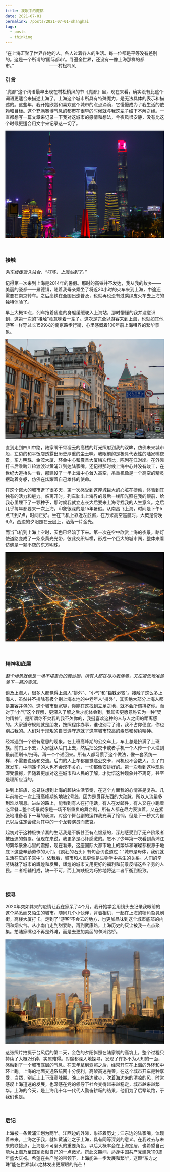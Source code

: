 ```yaml
---
title: 我眼中的魔都
date: 2021-07-01
permalink: /posts/2021-07-01-shanghai
tags:
  - posts
  - thinking
---
```


“在上海汇聚了世界各地的人。各人过着各人的生活。每一位都是平等没有差别的。这是一个所谓的‘国际都市’。寻遍全世界，还没有一像上海那样的都市。”&emsp;&emsp;&emsp;&emsp;&emsp;&emsp;&emsp;&emsp;——村松梢风

### **引言**

“魔都”这个词语最早出现在村松梢风的书《魔都》里，现在来看，确实没有比这个词语更适合来描述上海了。上海这个城市所具有特殊魔力，是无法具体的表示和描述的。这些年，我开始欣赏和喜欢这个城市的点点滴滴，它慢慢成为了我生活的依赖和目标。这个充满赛博气息的都市在很早的时候就与我这辈子结下不解之缘。一直都想写一篇文章来记录一下我对这城市的感情和想法，今夜风很安静，没有比这个时候更适合用文字来记录这一切了。

![HEAD](/images/shanghai-head.jpg)

<br />

### **接触**

*列车缓缓驶入站台，“叮咚，上海站到了。”*

记得第一次来到上海是2014年的暑假。那时的高铁并不发达，我从我的故乡——美丽的瓷都——景德镇，随着我母亲乘坐了将近20小时的火车来到上海，中途还需要在南京转车。之后高铁在全国迅速普及，也就再也没有过乘绿皮火车去上海的独特体验了。

早上大概10点，列车拖着疲惫的身躯缓缓驶入上海站，那时懵懂的我并没意识到，这第一次的“接触”竟意味着一辈子。这次是完全以游客来到上海，也就如其他游客一样穿过长1599米的南京路步行街，心里感慨着100年前上海租界的繁华景象。

![外滩](/images/shanghai-1.jpg)

直到走到四川中路，陆家嘴干霄凌云的高楼的灯光照射到我的双眸，仿佛未来城市般，左边的和平饭店透露出历史厚重的尘土味。我眼前的是极具代表性的陆家嘴夜景，东方明珠、金茂大厦、环金中心和震旦大厦鳞次栉比，陈列在江对岸。在外滩打卡后乘跨江轮渡渡过黄浦江到达陆家嘴。还记得那时候上海中心并没有竣工，在世纪大道抬头一看，那建设了一半上海中心耸入高空，吊重机像是一个高空的精灵摆动着身躯，仿佛在炫耀着自己雄伟的使命。

在这个诺大的城市逛了很多天，第一次感受到这座城巨大的心脏在搏动，体验到其独有的活力和魅力。临离开时，列车驶出上海界的最后一缕阳光照在我的眼前，给我心里埋下了一颗种子，那时候我就立志长大后要来上海寻找我的人生意义。之后几乎每年都要来一次上海，印象很深的是15年暑假。从南昌飞上海，时间是下午5点飞到7点，时间正好。坐在飞机上靠近左舷窗，在万米高空巡航时，大概是傍晚6点，西边的夕阳照在云层上，洒落一片金光。

而当飞机到上海上空时，天色已经暗了下来。第一次在空中欣赏上海的夜景，路灯使道路变成了一条条黄光光带，彼此交织纵横，形成一个巨大的城市网，整体来看仿佛是一颗不夜的东方明珠。

![飞机夜景](/images/shanghai-2.jpg)

<br />

### **精神和底层**

*整个场景就像是一场不堪重负的舞台剧，所有人都在尽力表演着，又在紧张地准备着下一幕的表演。*

谈及上海人，很多人都觉得上海人“排外”、“小气”和“锱铢必较”。接触了这么多上海人，虽然并不排除有极个别上海本地的中老年人“排外”，其实绝大部分上海人都是兼容并包的。这个城市很宽容，你能在这找到立足之地，就不会所谓排挤你。而对于“小气”这个误解，更深入了解之后才能体会到，我其实更愿意称它为一种“契约精神”。是所谓你不欠我的我不欠你的，我挺喜欢这种的人与人之间的距离感的。大家遵守规则就是朋友，按照程序办事，谁也别亏了谁，我不占你便宜，你也别占我的。人们对于规矩的自觉遵守造就了这座城市较高的素质和契约精神。

经常遇到一个很有意思的现象。在上班高峰期的公交车上，车上总是挤满了上班族。前门上不去，大家就从后门上去，然后把公交卡或者手机一个人传一个人递到最前面刷卡/扫码，再一个个递回来。所有人都习惯了这个做法，像一套系统一样，不需要说话和交流。后门的人上车都自觉递公交卡，司机也不会数人，关了门就发车，中间递卡的人也不会漠不关心，一切都像安排好的。第一次看到这种现象深受震撼，但随着更加对这座城市和人民的了解，才觉悟这种现象并不离奇，甚至是理所应当的。

讲到上班族，总易联想到上海的超快生活节奏，在这个方面我的心情甚是复杂。几年前挤过一次上班高峰期的地铁2号线，因为是贯穿东西的大动脉，所以人流量多到难以喘息。进站的路上，能看到有人在打电话，有人在发邮件，有人又在小跑着吃早餐…整个场景就像是一场不堪重负的舞台剧，所有人都在尽力表演着，又在紧张地准备着下一幕的表演。对这个舞台剧的运作我充满了怜悯，但是下一秒又为自己以后注定会成为其中的一个龙套演员而悲哀。

起初对于这种极快节奏的生活我是不解甚至有点愠怒的，深刻感受到了无产阶级者被压迫的劳累。但现在来说，我更多是心怀感激的。忘不了少年第一次看到黄浦江的繁华景象心里的震撼，现在看来，这座国际大都市地上的繁华和璀璨都根源于地底下这些辛勤劳作的人们。《疯狂的石头》有句台词说道过：“城市是母体，我们就生活在它的子宫中”。依我看，城市和人民更像是生物学中共生的关系。人们的辛劳铸就了城市的辉煌和发展，辉煌的城市又用更好的福利和前景反哺这些辛劳的人民。二者相辅相成，缺一不可，而上海缺极为巧妙地将这二者平衡到极致。

<br />

### **探寻**

2020年突如其来的疫情让我在家呆了4个月。我开始学会用镜头去记录我眼前的这个熟悉而又陌生的城市。随同几个小伙伴，背着相机，一起在上海的犄角旮旯刷街，高楼大厦打卡。走到了“游客”不会去的地方，也更加品味到这个城市底部的内涵和烟火气。从小南门走到甜爱路，再到武康路，上海历史的灰尘被我一点点聚集。拍陆家嘴也不再是外滩，而是去更加美丽的乍浦路桥。

![夕阳陆家嘴.jpg](/images/shanghai-3.jpg)

这张照片拍摄于台风后的第二天，金色的夕阳斜照在陆家嘴的高筑上，整个过程只持续了大概2分钟，实属难得。对魔都深入地探寻，发现了许多不为人知的一面，感触到了一个城市底层的气息。在去年拿到驾照之后，经常开车在上海的外环和中环上跑。上海的地面交通系统网十分便利，高架高速完善，在这个城市开车是种享受，当然，别赶上上下班高峰期。晚上在路边散步，吹着海边来的清凉的风，时常感叹上海迅速的发展，也深感在党的领导下社会变得越来越稳定，城市越来越繁华。上海的今天，是上海几十年一代代人勤奋耕耘的结果，他们为了后辈筑路，于我们也是。

<br />

### **后记**

上海被一条黄浦江划为两半。江西边的外滩，象征着历史；江东边的陆家嘴，体现着未来。上海之于我，就如黄浦江之于上海，具有同等深刻的意义。在我过去与未来的联接点，上海是不可磨灭的重要角色。以后大概率会在上海定居，也希望自己能为上海乃至国家贡献自己的一点微光。撰此文期间，适逢中国共产党建党100周年盛大庆祝。希望在共产党的带领下，上海能进一步发展和繁华，这颗“东方之珠”能在世界城市之林发出更耀眼的光芒！
